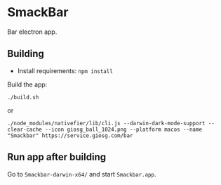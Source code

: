 # SmackBar

Bar electron app.

## Building

* Install requirements:
```npm install```

Build the app:
```
./build.sh
```
or
```
./node_modules/nativefier/lib/cli.js --darwin-dark-mode-support --clear-cache --icon giosg_ball_1024.png --platform macos --name "Smackbar" https://service.giosg.com/bar
```

## Run app after building
Go to `Smackbar-darwin-x64/` and start `Smackbar.app`.